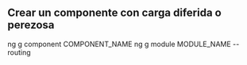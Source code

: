 ## Crear un componente con carga diferida o perezosa 
ng g component COMPONENT_NAME
ng g module MODULE_NAME --routing
